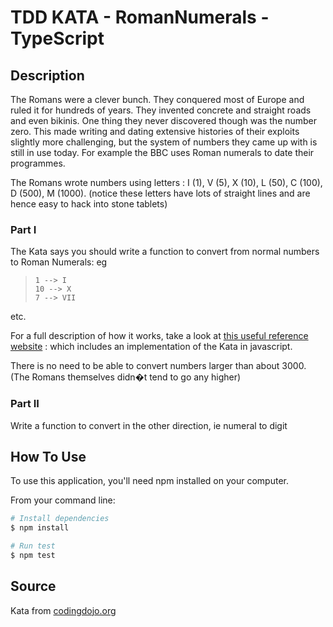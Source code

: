 # TDD KATA - RomanNumerals - TypeScript

## Description

The Romans were a clever bunch. They conquered most of Europe and ruled it for hundreds of years. They invented concrete and straight roads and even bikinis. One thing they never discovered though was the number zero. This made writing and dating extensive histories of their exploits slightly more challenging, but the system of numbers they came up with is still in use today. For example the BBC uses Roman numerals to date their programmes.

The Romans wrote numbers using letters : I (1), V (5), X (10), L (50), C (100), D (500), M (1000). (notice these letters have lots of straight lines and are hence easy to hack into stone tablets)

### Part I

The Kata says you should write a function to convert from normal numbers to Roman Numerals: eg

>     1 --> I
>     10 --> X
>     7 --> VII

etc.

For a full description of how it works, take a look at [this useful reference website](http://www.novaroma.org/via_romana/numbers.html) : which includes an implementation of the Kata in javascript.

There is no need to be able to convert numbers larger than about 3000. (The Romans themselves didn�t tend to go any higher)

### Part II

Write a function to convert in the other direction, ie numeral to digit

## How To Use

To use this application, you'll need npm installed on your computer.

From your command line:

```sh
# Install dependencies
$ npm install

# Run test
$ npm test
```

## Source

Kata from [codingdojo.org](http://codingdojo.org/kata/RomanNumerals/)
